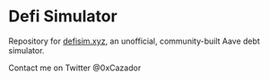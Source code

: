 # Defi Simulator

Repository for [defisim.xyz](https://defisim.xyz), an unofficial, community-built Aave debt simulator.

Contact me on Twitter @0xCazador
